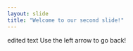 ```yaml
---
layout: slide
title: "Welcome to our second slide!"
---
```

edited text
Use the left arrow to go back!